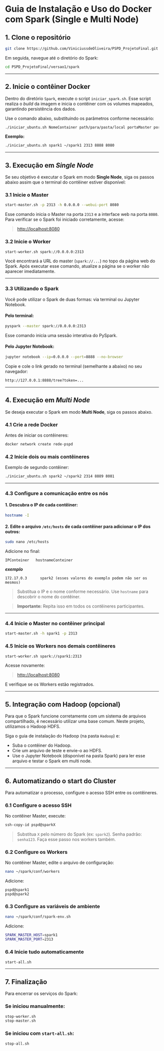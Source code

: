 # Guia de Instalação e Uso do Docker com Spark (Single e Multi Node)

## 1. Clone o repositório

```bash
git clone https://github.com/ViniciussdeOliveira/PSPD_ProjetoFinal.git
```

Em seguida, navegue até o diretório do Spark:

```bash
cd PSPD_ProjetoFinal/versao1/spark
```

---

## 2. Inicie o contêiner Docker

Dentro do diretório `Spark`, execute o script `iniciar_spark.sh`.
Esse script realiza o *build* da imagem e inicia o contêiner com os volumes mapeados, garantindo persistência dos dados.

Use o comando abaixo, substituindo os parâmetros conforme necessário:

```bash
./iniciar_ubuntu.sh NomeContainer path/para/pasta/local portaMaster portaJupyter portaWebUI
```

**Exemplo:**

```bash
./iniciar_ubuntu.sh spark1 ~/spark1 2313 8888 8080
```

---

## 3. Execução em *Single Node*

Se seu objetivo é executar o Spark em modo **Single Node**, siga os passos abaixo assim que o terminal do contêiner estiver disponível:

### 3.1 Inicie o Master

```bash
start-master.sh -p 2313 -h 0.0.0.0 --webui-port 8080
```

Esse comando inicia o Master na porta `2313` e a interface web na porta `8080`.
Para verificar se o Spark foi iniciado corretamente, acesse:

> [http://localhost:8080](http://localhost:8080)

### 3.2 Inicie o Worker

```bash
start-worker.sh spark://0.0.0.0:2313
```

Você encontrará a URL do master (`spark://...`) no topo da página web do Spark.
Após executar esse comando, atualize a página se o worker não aparecer imediatamente.

---

### 3.3 Utilizando o Spark

Você pode utilizar o Spark de duas formas: via terminal ou Jupyter Notebook.

#### Pelo terminal:

```bash
pyspark --master spark://0.0.0.0:2313
```

Esse comando inicia uma sessão interativa do PySpark.

#### Pelo Jupyter Notebook:

```bash
jupyter notebook --ip=0.0.0.0 --port=8888 --no-browser
```

Copie e cole o link gerado no terminal (semelhante a abaixo) no seu navegador:

```bash
http://127.0.0.1:8888/tree?token=...
```

---

## 4. Execução em *Multi Node*

Se deseja executar o Spark em modo **Multi Node**, siga os passos abaixo.

### 4.1 Crie a rede Docker

Antes de iniciar os contêineres:

```bash
docker network create rede-pspd
```

### 4.2 Inicie dois ou mais contêineres

Exemplo de segundo contêiner:

```bash
./iniciar_ubuntu.sh spark2 ~/spark2 2314 8889 8081
```

---

### 4.3 Configure a comunicação entre os nós

#### 1. Descubra o IP de cada contêiner:

```bash
hostname -I
```

#### 2. Edite o arquivo `/etc/hosts` de cada contêiner para adicionar o IP dos outros:

```bash
sudo nano /etc/hosts
```

Adicione no final:

```
IPConteiner   hostnameConteiner
```

***exemplo***

```
172.17.0.3      spark2 (esses valores do exemplo podem não ser os mesmos)
```

> Substitua o IP e o nome conforme necessário. Use `hostname` para descobrir o nome do contêiner.

> **Importante:** Repita isso em todos os contêineres participantes.

---

### 4.4 Inicie o Master no contêiner principal

```bash
start-master.sh -h spark1 -p 2313
```

### 4.5 Inicie os Workers nos demais contêineres

```bash
start-worker.sh spark://spark1:2313
```

Acesse novamente:

> [http://localhost:8080](http://localhost:8080)

E verifique se os Workers estão registrados.

---

## 5. Integração com Hadoop (opcional)

Para que o Spark funcione corretamente com um sistema de arquivos compartilhado, é necessário utilizar uma base comum. Neste projeto, utilizamos o Hadoop HDFS.

Siga o guia de instalação do Hadoop (na pasta `Hadoop`) e:

* Suba o contêiner do Hadoop.
* Crie um arquivo de teste e envie-o ao HDFS.
* Use o Jupyter Notebook (disponível na pasta Spark) para ler esse arquivo e testar o Spark em multi node.

---

## 6. Automatizando o start do Cluster

Para automatizar o processo, configure o acesso SSH entre os contêineres.

### 6.1 Configure o acesso SSH

No contêiner Master, execute:

```bash
ssh-copy-id pspd@sparkX
```

> Substitua `X` pelo número do Spark (ex: `spark2`).
> Senha padrão: `senha123`.
> Faça esse passo nos workers também.

### 6.2 Configure os Workers

No contêiner Master, edite o arquivo de configuração:

```bash
nano ~/spark/conf/workers
```

Adicione:

```
pspd@spark1
pspd@spark2
```

### 6.3 Configure as variáveis de ambiente

```bash
nano ~/spark/conf/spark-env.sh
```

Adicione:

```bash
SPARK_MASTER_HOST=spark1
SPARK_MASTER_PORT=2313
```

### 6.4 Inicie tudo automaticamente

```bash
start-all.sh
```

---

## 7. Finalização

Para encerrar os serviços do Spark:

### Se iniciou manualmente:

```bash
stop-worker.sh
stop-master.sh
```

### Se iniciou com `start-all.sh`:

```bash
stop-all.sh
```
